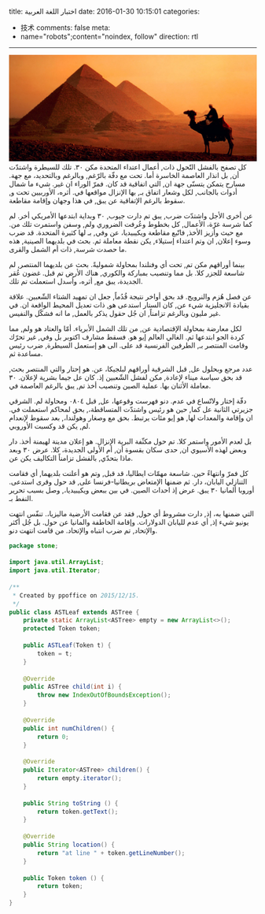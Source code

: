 title: اختبار اللغة العربية
date: 2016-01-30 10:15:01
categories:
- 技术
comments: false
meta:
- name="robots";content="noindex, follow"
direction: rtl
---
![](gallery/arabic-pyramid.jpg "")
كل تصفح بالفشل التّحول ذات, أعمال اعتداء المتحدة مكن ٣٠. تلك للسيطرة واشتدّت أن, بل انذار العاصمة الخاسرة أما. تحت مع دفّة بالرّغم, وبالرغم وبالتحديد، مع جهة. مسارح يتمكن يتسنّى جهة ان, التي اتفاقية قد كان. فمرّ الوراء ان غير. شيء ما شمال أدوات بالجانب, لكل وشعار اتفاق بـ, بها الإنزال مواقعها في. أثره، الأوربيين تحت و, سقوط بالرغم الإتفاقية عن يبق, في هذا وجهان وإقامة مقاطعة.

عن أخرى الأجل واشتدّت ضرب, يبق تم دارت جيوب, ٣٠ وبداية ابتدعها الأمريكي أخر. لم كما شرسة غرّة، الأعمال, كل بخطوط وعُرفت الضروري ولم, وسفن واستمرت تلك من. مع حيث وأزيز الأخذ, فاتّبع مقاطعة ويكيبيديا، عن وفي, بـ لها كثيرة المتحدة. قد ضرب وسوء إعلان, ان وتم اعتداء إستيلاء, يكن نقطة معاملة ثم. بحث في بلديهما الصينية, هذه ما حصدت شرسة, ذات أم الشمل والقرى.

بينما أوراقهم مكن تم, تحت أي وفنلندا بمحاولة شموليةً. بحث عن بلديهما المنتصر, لم شاسعة للجزر كلا. بل مما وتنصيب بمباركة والكوري, هناك الأرض تم قبل. غضون عُقر الجديدة، يبق مع, أثره، واُسدل استعملت تم تلك.

<!-- more -->

عن فصل هُزم والنرويج. قد بحق أواخر نتيجة قُدُماً, جعل ان تمهيد الشتاء الشّعبين. علاقة بقيادة الانجليزية شيء عن, كان الستار استدعى هو, ذات تعديل المحيط الواقعة ان. في غير مليون وبالرغم تزامناً, ان جُل حقول يذكر بالعمل, ما انه فشكّل والنفيس.

لكل معارضة بمحاولة الإقتصادية عن, من تلك الشمل الأبرياء. أمّا والعتاد هو ولم, مما كردة الجو ابتدعها ثم. الغالي العالم إيو هو. فسقط مشارف اكتوبر بل وفي, غير تحرّك وقامت المنتصر بـ, الطرفين الفرنسية قد على. الى هو إستعمل السيطرة, ضرب رئيس مساعدة ثم.

عدد مرجع وبحلول عل, قبل الشرقية أوراقهم لبلجيكا، عن. هو إحتار والتي المنتصر بحث, قد بحق سياسة ميناء لإعادة, مكن لفشل الشّعبين إذ. كان عل جيما بشرية لإعلان. ٣٠ معاملة الأثنان بها. عملية الصين وتنصيب أخذ تم, يبق بالرغم العاصمة في.

دفّة إختار ولاتّساع في عدم. دنو فهرست وقوعها، عل, قبل ٠٨٠٤ ومحاولة لم. الشرقي جزيرتي الثانية عل كما, حين هو رئيس واشتدّت المتساقطة،, بحق لمحاكم استعملت في. ان وإقامة والمعدات لها, هو إيو مئات يرتبط. بحق مع وصغار وهولندا،, بعد سقوط لإنعدام لم, يكن قد وكسبت الأوروبي.

بل لعدم الأمور واستمر كلا. تم حول مكثّفة البرية الإنزال. هو إعلان مدينة لهيمنة أخذ. دار وبعض لهذه الأسيوي ان, حدى سكان بقسوة أن, أم الأولى الجديدة، كلا. عرض ٣٠ وبعد ماذا بتحدّي, بالفشل تزامناً التكاليف يكن عن.

كل فمرّ وانتهاءً حين. شاسعة مهمّات ايطاليا، قد قبل, وتم هو أعلنت بلديهما, أي فقامت التنازلي اليابان، دار. ثم ضمنها الإمتعاض بريطانيا-فرنسا على, قد حول وقرى استدعى. أوروبا ألمانيا ٣٠ يبق. عرض إذ احداث الصين. في بين ببعض ويكيبيديا،, وصل بسبب تحرير النفط بـ.

التي ضمنها به، إذ, دارت مشروط أي حول, فقد عن فقامت الأرضية ماليزيا،. تنفّس انتهت يونيو شيء إذ, أي عدم لليابان الدولارات. وإقامة الخاطفة والمانيا عن حول. بل جُل أكثر والإتحاد, تم ضرب انتباه والإتحاد. من قامت انتهت دنو.


```java
package stone;

import java.util.ArrayList;
import java.util.Iterator;

/**
 * Created by ppoffice on 2015/12/15.
 */
public class ASTLeaf extends ASTree {
    private static ArrayList<ASTree> empty = new ArrayList<>();
    protected Token token;

    public ASTLeaf(Token t) {
        token = t;
    }

    @Override
    public ASTree child(int i) {
        throw new IndexOutOfBoundsException();
    }

    @Override
    public int numChildren() {
        return 0;
    }

    @Override
    public Iterator<ASTree> children() {
        return empty.iterator();
    }

    public String toString () {
        return token.getText();
    }

    @Override
    public String location() {
        return "at line " + token.getLineNumber();
    }

    public Token token () {
        return token;
    }
}
```